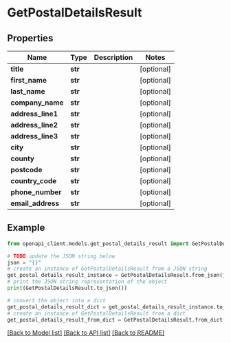 # GetPostalDetailsResult


## Properties

Name | Type | Description | Notes
------------ | ------------- | ------------- | -------------
**title** | **str** |  | [optional] 
**first_name** | **str** |  | [optional] 
**last_name** | **str** |  | [optional] 
**company_name** | **str** |  | [optional] 
**address_line1** | **str** |  | [optional] 
**address_line2** | **str** |  | [optional] 
**address_line3** | **str** |  | [optional] 
**city** | **str** |  | [optional] 
**county** | **str** |  | [optional] 
**postcode** | **str** |  | [optional] 
**country_code** | **str** |  | [optional] 
**phone_number** | **str** |  | [optional] 
**email_address** | **str** |  | [optional] 

## Example

```python
from openapi_client.models.get_postal_details_result import GetPostalDetailsResult

# TODO update the JSON string below
json = "{}"
# create an instance of GetPostalDetailsResult from a JSON string
get_postal_details_result_instance = GetPostalDetailsResult.from_json(json)
# print the JSON string representation of the object
print(GetPostalDetailsResult.to_json())

# convert the object into a dict
get_postal_details_result_dict = get_postal_details_result_instance.to_dict()
# create an instance of GetPostalDetailsResult from a dict
get_postal_details_result_from_dict = GetPostalDetailsResult.from_dict(get_postal_details_result_dict)
```
[[Back to Model list]](../README.md#documentation-for-models) [[Back to API list]](../README.md#documentation-for-api-endpoints) [[Back to README]](../README.md)


